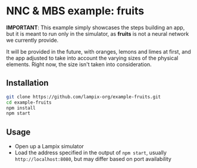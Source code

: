 # NNC & MBS example: fruits

**IMPORTANT**: This example simply showcases the steps building an app, but it is meant to run only in the simulator, as **fruits** is not a neural network we currently provide. 

It will be provided in the future, with oranges, lemons and limes at first, and the app adjusted to take into account the varying sizes of the physical elements. Right now, the size isn't taken into consideration.

## Installation

```sh
git clone https://github.com/lampix-org/example-fruits.git
cd example-fruits
npm install
npm start
```

## Usage

* Open up a Lampix simulator
* Load the address specified in the output of `npm start`, usually `http://localhost:8080`, but may differ based on port availability
